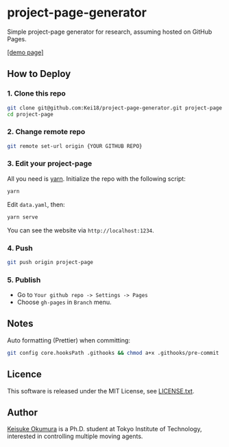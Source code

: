 project-page-generator
===

Simple project-page generator for research, assuming hosted on GitHub Pages.

[[demo page]](https://kei18.github.io/project-page-generator/)

## How to Deploy

### 1. Clone this repo

```sh
git clone git@github.com:Kei18/project-page-generator.git project-page
cd project-page
```

### 2. Change remote repo

```sh
git remote set-url origin {YOUR GITHUB REPO}
```

### 3. Edit your project-page

All you need is [yarn](https://yarnpkg.com/).
Initialize the repo with the following script:

```sh
yarn
```

Edit `data.yaml`, then:

```sh
yarn serve
```

You can see the website via `http://localhost:1234`.


### 4. Push

```sh
git push origin project-page
```

### 5. Publish

- Go to `Your github repo -> Settings -> Pages`
- Choose `gh-pages` in `Branch` menu.

## Notes

Auto formatting (Prettier) when committing:

```sh
git config core.hooksPath .githooks && chmod a+x .githooks/pre-commit
```

## Licence

This software is released under the MIT License, see [LICENSE.txt](LICENCE.txt).

## Author

[Keisuke Okumura](https://kei18.github.io) is a Ph.D. student at Tokyo Institute of Technology, interested in controlling multiple moving agents.
